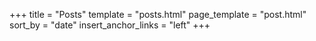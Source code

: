 +++
title = "Posts"
template = "posts.html"
page_template = "post.html"
sort_by = "date"
insert_anchor_links = "left"
+++

